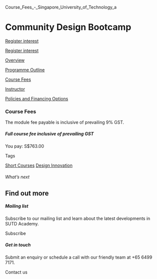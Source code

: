 Course_Fees_-_Singapore_University_of_Technology_a



Community Design Bootcamp
=========================

[Register interest](/admissions/academy/short-courses/short-courses-register-your-interest/?coursename=community-design-bootcamp)

[Register interest](/admissions/academy/short-courses/short-courses-register-your-interest/?coursename=community-design-bootcamp)

[Overview](/course/community-design-bootcamp/#tabs)

[Programme Outline](/course/community-design-bootcamp/programme-outline/#tabs)

[Course Fees](/course/community-design-bootcamp/course-fees/#tabs)

[Instructor](/course/community-design-bootcamp/instructor/#tabs)

[Policies and Financing Options](/course/community-design-bootcamp/policies-and-financing-options/#tabs)

### Course Fees

The module fee payable is inclusive of prevailing 9% GST.

##### **Full course fee inclusive of prevailing GST**

You pay: S$763.00

Tags

[Short Courses](/admissions/academy/courses-and-modules/?academy-type-course=780)
[Design Innovation](/admissions/academy/courses-and-modules/?discipline=795)

###### What’s next

Find out more
-------------

##### Mailing list

Subscribe to our mailing list and learn about the latest developments in SUTD Academy.

Subscribe

##### Get in touch

Submit an enquiry or schedule a call with our friendly team at +65 6499 7171.

Contact us

